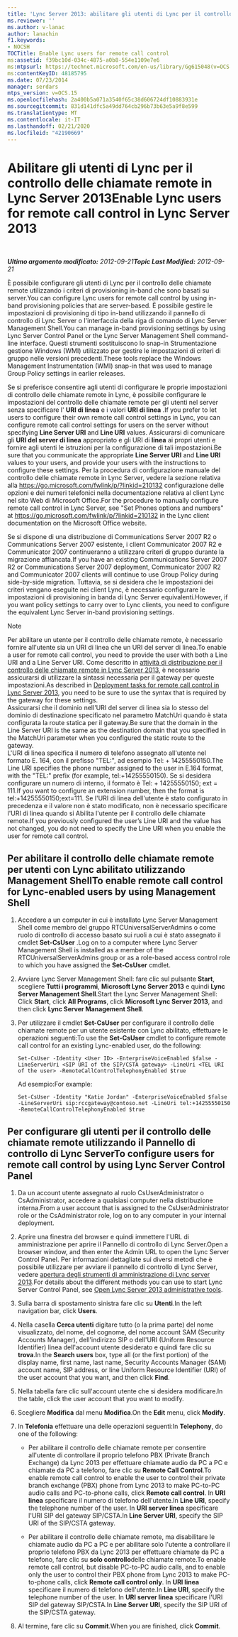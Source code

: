 ```yaml
---
title: 'Lync Server 2013: abilitare gli utenti di Lync per il controllo delle chiamate remote'
ms.reviewer: ''
ms.author: v-lanac
author: lanachin
f1.keywords:
- NOCSH
TOCTitle: Enable Lync users for remote call control
ms:assetid: f39bc10d-034c-4875-a0b8-554e1109e7e6
ms:mtpsurl: https://technet.microsoft.com/en-us/library/Gg615048(v=OCS.15)
ms:contentKeyID: 48185795
ms.date: 07/23/2014
manager: serdars
mtps_version: v=OCS.15
ms.openlocfilehash: 2a400b5a071a3540f65c38d606724df10883931e
ms.sourcegitcommit: 831d141dfc5a49dd764cb296b73b63e5a9f8e599
ms.translationtype: MT
ms.contentlocale: it-IT
ms.lasthandoff: 02/21/2020
ms.locfileid: "42190669"
---
```

<div data-xmlns="http://www.w3.org/1999/xhtml">

<div class="topic" data-xmlns="http://www.w3.org/1999/xhtml" data-msxsl="urn:schemas-microsoft-com:xslt" data-cs="https://msdn.microsoft.com/">

<div data-asp="https://msdn2.microsoft.com/asp">

# <a name="enable-lync-users-for-remote-call-control-in-lync-server-2013"></a><span data-ttu-id="a4b2f-102">Abilitare gli utenti di Lync per il controllo delle chiamate remote in Lync Server 2013</span><span class="sxs-lookup"><span data-stu-id="a4b2f-102">Enable Lync users for remote call control in Lync Server 2013</span></span>

</div>

<div id="mainSection">

<div id="mainBody">

<span> </span>

<span data-ttu-id="a4b2f-103">_**Ultimo argomento modificato:** 2012-09-21_</span><span class="sxs-lookup"><span data-stu-id="a4b2f-103">_**Topic Last Modified:** 2012-09-21_</span></span>

<span data-ttu-id="a4b2f-104">È possibile configurare gli utenti di Lync per il controllo delle chiamate remote utilizzando i criteri di provisioning in-band che sono basati su server.</span><span class="sxs-lookup"><span data-stu-id="a4b2f-104">You can configure Lync users for remote call control by using in-band provisioning policies that are server-based.</span></span> <span data-ttu-id="a4b2f-105">È possibile gestire le impostazioni di provisioning di tipo in-band utilizzando il pannello di controllo di Lync Server o l'interfaccia della riga di comando di Lync Server Management Shell.</span><span class="sxs-lookup"><span data-stu-id="a4b2f-105">You can manage in-band provisioning settings by using Lync Server Control Panel or the Lync Server Management Shell command-line interface.</span></span> <span data-ttu-id="a4b2f-106">Questi strumenti sostituiscono lo snap-in Strumentazione gestione Windows (WMI) utilizzato per gestire le impostazioni di criteri di gruppo nelle versioni precedenti.</span><span class="sxs-lookup"><span data-stu-id="a4b2f-106">These tools replace the Windows Management Instrumentation (WMI) snap-in that was used to manage Group Policy settings in earlier releases.</span></span>

<span data-ttu-id="a4b2f-107">Se si preferisce consentire agli utenti di configurare le proprie impostazioni di controllo delle chiamate remote in Lync, è possibile configurare le impostazioni del controllo delle chiamate remote per gli utenti nel server senza specificare l' **URI di linea** e i valori **URI di linea** .</span><span class="sxs-lookup"><span data-stu-id="a4b2f-107">If you prefer to let users to configure their own remote call control settings in Lync, you can configure remote call control settings for users on the server without specifying **Line Server URI** and **Line URI** values.</span></span> <span data-ttu-id="a4b2f-108">Assicurarsi di comunicare gli **URI del server di linea** appropriato e gli URI di **linea** ai propri utenti e fornire agli utenti le istruzioni per la configurazione di tali impostazioni.</span><span class="sxs-lookup"><span data-stu-id="a4b2f-108">Be sure that you communicate the appropriate **Line Server URI** and **Line URI** values to your users, and provide your users with the instructions to configure these settings.</span></span> <span data-ttu-id="a4b2f-109">Per la procedura di configurazione manuale del controllo delle chiamate remote in Lync Server, vedere la sezione relativa alla <https://go.microsoft.com/fwlink/p/?linkid=210132> configurazione delle opzioni e dei numeri telefonici nella documentazione relativa al client Lync nel sito Web di Microsoft Office.</span><span class="sxs-lookup"><span data-stu-id="a4b2f-109">For the procedure to manually configure remote call control in Lync Server, see "Set Phones options and numbers" at <https://go.microsoft.com/fwlink/p/?linkid=210132> in the Lync client documentation on the Microsoft Office website.</span></span>

<span data-ttu-id="a4b2f-110">Se si dispone di una distribuzione di Communications Server 2007 R2 o Communications Server 2007 esistente, i client Communicator 2007 R2 e Communicator 2007 continueranno a utilizzare criteri di gruppo durante la migrazione affiancata.</span><span class="sxs-lookup"><span data-stu-id="a4b2f-110">If you have an existing Communications Server 2007 R2 or Communications Server 2007 deployment, Communicator 2007 R2 and Communicator 2007 clients will continue to use Group Policy during side-by-side migration.</span></span> <span data-ttu-id="a4b2f-111">Tuttavia, se si desidera che le impostazioni dei criteri vengano eseguite nei client Lync, è necessario configurare le impostazioni di provisioning in banda di Lync Server equivalenti.</span><span class="sxs-lookup"><span data-stu-id="a4b2f-111">However, if you want policy settings to carry over to Lync clients, you need to configure the equivalent Lync Server in-band provisioning settings.</span></span>

<div>


> [!NOTE]  
> <span data-ttu-id="a4b2f-112">Per abilitare un utente per il controllo delle chiamate remote, è necessario fornire all'utente sia un URI di linea che un URI del server di linea.</span><span class="sxs-lookup"><span data-stu-id="a4b2f-112">To enable a user for remote call control, you need to provide the user with both a Line URI and a Line Server URI.</span></span> <span data-ttu-id="a4b2f-113">Come descritto in <A href="lync-server-2013-deployment-tasks-for-remote-call-control.md">attività di distribuzione per il controllo delle chiamate remote in Lync Server 2013</A>, è necessario assicurarsi di utilizzare la sintassi necessaria per il gateway per queste impostazioni.</span><span class="sxs-lookup"><span data-stu-id="a4b2f-113">As described in <A href="lync-server-2013-deployment-tasks-for-remote-call-control.md">Deployment tasks for remote call control in Lync Server 2013</A>, you need to be sure to use the syntax that is required by the gateway for these settings.</span></span><BR><span data-ttu-id="a4b2f-114">Assicurarsi che il dominio nell'URI del server di linea sia lo stesso del dominio di destinazione specificato nel parametro MatchUri quando è stata configurata la route statica per il gateway.</span><span class="sxs-lookup"><span data-stu-id="a4b2f-114">Be sure that the domain in the Line Server URI is the same as the destination domain that you specified in the MatchUri parameter when you configured the static route to the gateway.</span></span><BR><span data-ttu-id="a4b2f-115">L'URI di linea specifica il numero di telefono assegnato all'utente nel formato E. 164, con il prefisso "TEL:", ad esempio Tel: + 14255550150.</span><span class="sxs-lookup"><span data-stu-id="a4b2f-115">The Line URI specifies the phone number assigned to the user in E.164 format, with the "TEL:" prefix (for example, tel:+14255550150).</span></span> <span data-ttu-id="a4b2f-116">Se si desidera configurare un numero di interno, il formato è Tel: + 14255550150; ext = 111.</span><span class="sxs-lookup"><span data-stu-id="a4b2f-116">If you want to configure an extension number, then the format is tel:+14255550150;ext=111.</span></span> <span data-ttu-id="a4b2f-117">Se l'URI di linea dell'utente è stato configurato in precedenza e il valore non è stato modificato, non è necessario specificare l'URI di linea quando si Abilita l'utente per il controllo delle chiamate remote.</span><span class="sxs-lookup"><span data-stu-id="a4b2f-117">If you previously configured the user’s Line URI and the value has not changed, you do not need to specify the Line URI when you enable the user for remote call control.</span></span>



</div>

<div>

## <a name="to-enable-remote-call-control-for-lync-enabled-users-by-using-management-shell"></a><span data-ttu-id="a4b2f-118">Per abilitare il controllo delle chiamate remote per utenti con Lync abilitato utilizzando Management Shell</span><span class="sxs-lookup"><span data-stu-id="a4b2f-118">To enable remote call control for Lync-enabled users by using Management Shell</span></span>

1.  <span data-ttu-id="a4b2f-119">Accedere a un computer in cui è installato Lync Server Management Shell come membro del gruppo RTCUniversalServerAdmins o come ruolo di controllo di accesso basato sui ruoli a cui è stato assegnato il cmdlet **Set-CsUser** .</span><span class="sxs-lookup"><span data-stu-id="a4b2f-119">Log on to a computer where Lync Server Management Shell is installed as a member of the RTCUniversalServerAdmins group or as a role-based access control role to which you have assigned the **Set-CsUser** cmdlet.</span></span>

2.  <span data-ttu-id="a4b2f-120">Avviare Lync Server Management Shell: fare clic sul pulsante **Start**, scegliere **Tutti i programmi**, **Microsoft Lync Server 2013** e quindi **Lync Server Management Shell**.</span><span class="sxs-lookup"><span data-stu-id="a4b2f-120">Start the Lync Server Management Shell: Click **Start**, click **All Programs**, click **Microsoft Lync Server 2013**, and then click **Lync Server Management Shell**.</span></span>

3.  <span data-ttu-id="a4b2f-121">Per utilizzare il cmdlet **Set-CsUser** per configurare il controllo delle chiamate remote per un utente esistente con Lync abilitato, effettuare le operazioni seguenti:</span><span class="sxs-lookup"><span data-stu-id="a4b2f-121">To use the **Set-CsUser** cmdlet to configure remote call control for an existing Lync-enabled user, do the following:</span></span>
    
        Set-CsUser -Identity <User ID> -EnterpriseVoiceEnabled $false -LineServerUri <SIP URI of the SIP/CSTA gateway> -LineUri <TEL URI of the user> -RemoteCallControlTelephonyEnabled $true
    
    <span data-ttu-id="a4b2f-122">Ad esempio:</span><span class="sxs-lookup"><span data-stu-id="a4b2f-122">For example:</span></span>
    
        Set-CsUser -Identity "Katie Jordan" -EnterpriseVoiceEnabled $false -LineServerUri sip:rccgateway@contoso.net -LineUri tel:+14255550150 -RemoteCallControlTelephonyEnabled $true

</div>

<div>

## <a name="to-configure-users-for-remote-call-control-by-using-lync-server-control-panel"></a><span data-ttu-id="a4b2f-123">Per configurare gli utenti per il controllo delle chiamate remote utilizzando il Pannello di controllo di Lync Server</span><span class="sxs-lookup"><span data-stu-id="a4b2f-123">To configure users for remote call control by using Lync Server Control Panel</span></span>

1.  <span data-ttu-id="a4b2f-124">Da un account utente assegnato al ruolo CsUserAdministrator o CsAdministrator, accedere a qualsiasi computer nella distribuzione interna.</span><span class="sxs-lookup"><span data-stu-id="a4b2f-124">From a user account that is assigned to the CsUserAdministrator role or the CsAdministrator role, log on to any computer in your internal deployment.</span></span>

2.  <span data-ttu-id="a4b2f-125">Aprire una finestra del browser e quindi immettere l'URL di amministrazione per aprire il Pannello di controllo di Lync Server.</span><span class="sxs-lookup"><span data-stu-id="a4b2f-125">Open a browser window, and then enter the Admin URL to open the Lync Server Control Panel.</span></span> <span data-ttu-id="a4b2f-126">Per informazioni dettagliate sui diversi metodi che è possibile utilizzare per avviare il pannello di controllo di Lync Server, vedere [apertura degli strumenti di amministrazione di Lync server 2013](lync-server-2013-open-lync-server-administrative-tools.md).</span><span class="sxs-lookup"><span data-stu-id="a4b2f-126">For details about the different methods you can use to start Lync Server Control Panel, see [Open Lync Server 2013 administrative tools](lync-server-2013-open-lync-server-administrative-tools.md).</span></span>

3.  <span data-ttu-id="a4b2f-127">Sulla barra di spostamento sinistra fare clic su **Utenti**.</span><span class="sxs-lookup"><span data-stu-id="a4b2f-127">In the left navigation bar, click **Users**.</span></span>

4.  <span data-ttu-id="a4b2f-128">Nella casella **Cerca utenti** digitare tutto (o la prima parte) del nome visualizzato, del nome, del cognome, del nome account SAM (Security Accounts Manager), dell'indirizzo SIP o dell'URI (Uniform Resource Identifier) linea dell'account utente desiderato e quindi fare clic su **trova**.</span><span class="sxs-lookup"><span data-stu-id="a4b2f-128">In the **Search users** box, type all (or the first portion) of the display name, first name, last name, Security Accounts Manager (SAM) account name, SIP address, or line Uniform Resource Identifier (URI) of the user account that you want, and then click **Find**.</span></span>

5.  <span data-ttu-id="a4b2f-129">Nella tabella fare clic sull'account utente che si desidera modificare.</span><span class="sxs-lookup"><span data-stu-id="a4b2f-129">In the table, click the user account that you want to modify.</span></span>

6.  <span data-ttu-id="a4b2f-130">Scegliere **Modifica** dal menu **Modifica**.</span><span class="sxs-lookup"><span data-stu-id="a4b2f-130">On the **Edit** menu, click **Modify**.</span></span>

7.  <span data-ttu-id="a4b2f-131">In **Telefonia** effettuare una delle operazioni seguenti:</span><span class="sxs-lookup"><span data-stu-id="a4b2f-131">In **Telephony**, do one of the following:</span></span>
    
      - <span data-ttu-id="a4b2f-132">Per abilitare il controllo delle chiamate remote per consentire all'utente di controllare il proprio telefono PBX (Private Branch Exchange) da Lync 2013 per effettuare chiamate audio da PC a PC e chiamate da PC a telefono, fare clic su **Remote Call Control**.</span><span class="sxs-lookup"><span data-stu-id="a4b2f-132">To enable remote call control to enable the user to control their private branch exchange (PBX) phone from Lync 2013 to make PC-to-PC audio calls and PC-to-phone calls, click **Remote call control**.</span></span> <span data-ttu-id="a4b2f-133">In **URI linea** specificare il numero di telefono dell'utente.</span><span class="sxs-lookup"><span data-stu-id="a4b2f-133">In **Line URI**, specify the telephone number of the user.</span></span> <span data-ttu-id="a4b2f-134">In **URI server linea** specificare l'URI SIP del gateway SIP/CSTA.</span><span class="sxs-lookup"><span data-stu-id="a4b2f-134">In **Line Server URI**, specify the SIP URI of the SIP/CSTA gateway.</span></span>
    
      - <span data-ttu-id="a4b2f-135">Per abilitare il controllo delle chiamate remote, ma disabilitare le chiamate audio da PC a PC e per abilitare solo l'utente a controllare il proprio telefono PBX da Lync 2013 per effettuare chiamate da PC a telefono, fare clic su **solo controllo**delle chiamate remote.</span><span class="sxs-lookup"><span data-stu-id="a4b2f-135">To enable remote call control, but disable PC-to-PC audio calls, and to enable only the user to control their PBX phone from Lync 2013 to make PC-to-phone calls, click **Remote call control only**.</span></span> <span data-ttu-id="a4b2f-136">In **URI linea** specificare il numero di telefono dell'utente.</span><span class="sxs-lookup"><span data-stu-id="a4b2f-136">In **Line URI**, specify the telephone number of the user.</span></span> <span data-ttu-id="a4b2f-137">In **URI server linea** specificare l'URI SIP del gateway SIP/CSTA.</span><span class="sxs-lookup"><span data-stu-id="a4b2f-137">In **Line Server URI**, specify the SIP URI of the SIP/CSTA gateway.</span></span>

8.  <span data-ttu-id="a4b2f-138">Al termine, fare clic su **Commit**.</span><span class="sxs-lookup"><span data-stu-id="a4b2f-138">When you are finished, click **Commit**.</span></span>

</div>

</div>

<span> </span>

</div>

</div>

</div>

